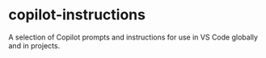 # copilot-instructions
A selection of Copilot prompts and instructions for use in VS Code globally and in projects.
